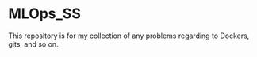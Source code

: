 # MLOps_SS

This repository is for my collection of any problems regarding to Dockers, gits, and so on.
